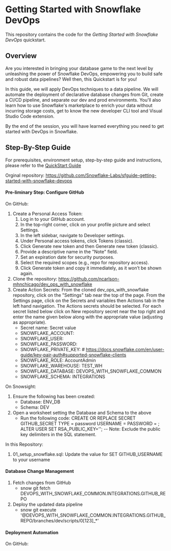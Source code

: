 # Getting Started with Snowflake DevOps

This repository contains the code for the *Getting Started with Snowflake DevOps* quickstart.

## Overview

Are you interested in bringing your database game to the next level by unleashing the power of Snowflake DevOps, empowering you to build safe and robust data pipelines? Well then, this Quickstart is for you!

In this guide, we will apply DevOps techniques to a data pipeline. We will automate the deployment of declarative database changes from Git, create a CI/CD pipeline, and separate our dev and prod environments. You'll also learn how to use Snowflake's marketplace to enrich your data without incurring storage costs, get to know the new developer CLI tool and Visual Studio Code extension.

By the end of the session, you will have learned everything you need to get started with DevOps in Snowflake.

## Step-By-Step Guide

For prerequisites, environment setup, step-by-step guide and instructions, please refer to the [QuickStart Guide](https://quickstarts.snowflake.com/guide/getting_started_with_snowflake_devops/index.html)

Orginal repository:
https://github.com/Snowflake-Labs/sfguide-getting-started-with-snowflake-devops


#### Pre-liminary Step: Configure GitHub
On GitHub:
1. Create a Personal Access Token:
    1. Log in to your GitHub account.
    2. In the top-right corner, click on your profile picture and select Settings.
    3. In the left sidebar, navigate to Developer settings.
    4. Under Personal access tokens, click Tokens (classic).
    5. Click Generate new token and then Generate new token (classic).
    6. Provide a descriptive name in the "Note" field.
    7. Set an expiration date for security purposes.
    8. Select the required scopes (e.g., repo for repository access).
    9. Click Generate token and copy it immediately, as it won’t be shown again.
2. Clone the repository: https://github.com/ncarlson-mhnchicago/dev_ops_with_snowflake
3. Create Action Secrets:
From the cloned dev_ops_with_snowflake repository, click on the "Settings" tab near the top of the page. From the Settings page, click on the Secrets and variables then Actions tab in the left hand navigation. The Actions secrets should be selected. For each secret listed below click on New repository secret near the top right and enter the name given below along with the appropriate value (adjusting as appropriate).
    - Secret name: Secret value
    - SNOWFLAKE_ACCOUNT: <Your Snowflake Account>
    - SNOWFLAKE_USER: <Your Snowflake Username>
    - SNOWFLAKE_PASSWORD: <Your Snowflake Password>
    - SNOWFLAKE_PRIVATE_KEY: <Your RSA Private Key>  # https://docs.snowflake.com/en/user-guide/key-pair-auth#supported-snowflake-clients
    - SNOWFLAKE_ROLE: AccountAdmin
    - SNOWFLAKE_WAREHOUSE: TEST_WH
    - SNOWFLAKE_DATABASE: DEVOPS_WITH_SNOWFLAKE_COMMON
    - SNOWFLAKE_SCHEMA: INTEGRATIONS

On Snowsight:
1. Ensure the following has been created:
    - Database: ENV_DB
    - Schema: DEV
2. Open a worksheet setting the Database and Schema to the above
    - Run the following code:
        CREATE OR REPLACE SECRET GITHUB_SECRET
          TYPE = password
          USERNAME = <GITHUB USER NAME>
          PASSWORD = <GITHUB TOKEN>;
        ALTER USER <Your Snowflake Username> SET RSA_PUBLIC_KEY='<Your RSA Public Key>'; -- Note: Exclude the public key delimiters in the SQL statement.

In this Repository:
1. 01_setup_snowflake.sql:  Update the value for SET GITHUB_USERNAME to your username

#### Database Change Management
1. Fetch changes from GitHub
    - snow git fetch DEVOPS_WITH_SNOWFLAKE_COMMON.INTEGRATIONS.GITHUB_REPO
2. Deploy the updated data pipeline
    - snow git execute '@DEVOPS_WITH_SNOWFLAKE_COMMON.INTEGRATIONS.GITHUB_REPO/branches/dev/scripts/0[123]_*'

#### Deployment Automation
On GitHub:
